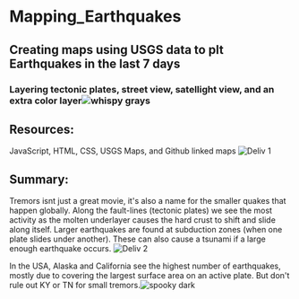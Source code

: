 # Mapping_Earthquakes
## Creating maps using USGS data to plt Earthquakes in the last 7 days
### Layering tectonic plates, street view, satellight view, and an extra color layer![whispy grays](https://user-images.githubusercontent.com/106544424/188523381-4ab61e27-2873-46bd-b298-8abe7d9f0012.png)


## Resources:
JavaScript, HTML, CSS, USGS Maps, and Github linked maps
![Deliv 1](https://user-images.githubusercontent.com/106544424/188523350-c92fea14-d5a4-40ef-b106-24145172b530.png)

## Summary:
Tremors isnt just a great movie, it's also a name for the smaller quakes that happen globally. Along the fault-lines (tectonic plates)
we see the most activity as the molten underlayer causes the hard crust to shift and slide along itself. Larger earthquakes are found at subduction zones
(when one plate slides under another). These can also cause a tsunami if a large enough earthquake occurs. ![Deliv 2](https://user-images.githubusercontent.com/106544424/188523363-232c492b-2d92-49cd-ade6-a2ac4e607aca.png)


In the USA, Alaska and California see the highest number of earthquakes, mostly due to covering the largest surface area on an active plate. But don't rule out KY or TN for small tremors.![spooky dark](https://user-images.githubusercontent.com/106544424/188523372-e8ca41a1-60d8-4f49-b92e-9bdb9cbb3a4f.png)
